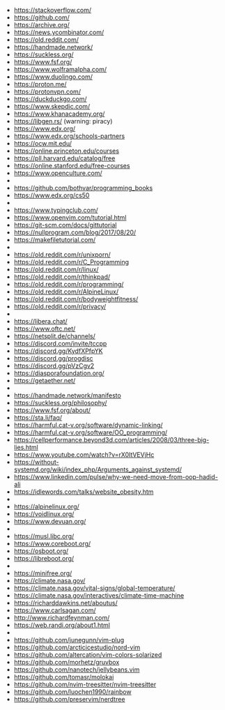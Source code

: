- https://stackoverflow.com/
- https://github.com/
- https://archive.org/
- https://news.ycombinator.com/
- https://old.reddit.com/
- https://handmade.network/
- https://suckless.org/
- https://www.fsf.org/
- https://www.wolframalpha.com/
- https://www.duolingo.com/
- https://proton.me/
- https://protonvpn.com/
- https://duckduckgo.com/
- https://www.skepdic.com/
- https://www.khanacademy.org/
- https://libgen.rs/ (warning: piracy)
- https://www.edx.org/
- https://www.edx.org/schools-partners
- https://ocw.mit.edu/
- https://online.princeton.edu/courses
- https://pll.harvard.edu/catalog/free
- https://online.stanford.edu/free-courses
- https://www.openculture.com/
- 
- https://github.com/bothvar/programming_books
- https://www.edx.org/cs50
- 
- https://www.typingclub.com/
- https://www.openvim.com/tutorial.html
- https://git-scm.com/docs/gittutorial
- https://nullprogram.com/blog/2017/08/20/
- https://makefiletutorial.com/
- 
- https://old.reddit.com/r/unixporn/
- https://old.reddit.com/r/C_Programming
- https://old.reddit.com/r/linux/
- https://old.reddit.com/r/thinkpad/
- https://old.reddit.com/r/programming/
- https://old.reddit.com/r/AlpineLinux/
- https://old.reddit.com/r/bodyweightfitness/
- https://old.reddit.com/r/privacy/
- 
- https://libera.chat/
- https://www.oftc.net/
- https://netsplit.de/channels/
- https://discord.com/invite/tccpp
- https://discord.gg/KydfXPfpYK
- https://discord.gg/progdisc
- https://discord.gg/pVzCgv2
- https://diasporafoundation.org/
- https://getaether.net/
- 
- https://handmade.network/manifesto
- https://suckless.org/philosophy/
- https://www.fsf.org/about/
- https://sta.li/faq/
- https://harmful.cat-v.org/software/dynamic-linking/
- https://harmful.cat-v.org/software/OO_programming/
- https://cellperformance.beyond3d.com/articles/2008/03/three-big-lies.html
- https://www.youtube.com/watch?v=rX0ItVEVjHc
- https://without-systemd.org/wiki/index_php/Arguments_against_systemd/
- https://www.linkedin.com/pulse/why-we-need-move-from-oop-hadid-ali
- https://idlewords.com/talks/website_obesity.htm
-
- https://alpinelinux.org/
- https://voidlinux.org/
- https://www.devuan.org/
- 
- https://musl.libc.org/
- https://www.coreboot.org/
- https://osboot.org/
- https://libreboot.org/
- 
- https://minifree.org/
- https://climate.nasa.gov/
- https://climate.nasa.gov/vital-signs/global-temperature/
- https://climate.nasa.gov/interactives/climate-time-machine
- https://richarddawkins.net/aboutus/
- https://www.carlsagan.com/
- http://www.richardfeynman.com/
- https://web.randi.org/about1.html
-
- https://github.com/junegunn/vim-plug
- https://github.com/arcticicestudio/nord-vim
- https://github.com/altercation/vim-colors-solarized
- https://github.com/morhetz/gruvbox
- https://github.com/nanotech/jellybeans.vim
- https://github.com/tomasr/molokai
- https://github.com/nvim-treesitter/nvim-treesitter
- https://github.com/luochen1990/rainbow
- https://github.com/preservim/nerdtree
